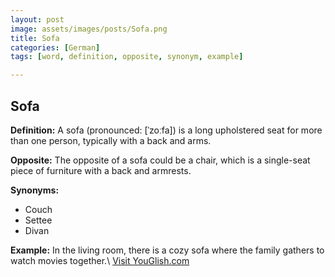 ```yaml
---
layout: post
image: assets/images/posts/Sofa.png
title: Sofa
categories: [German]
tags: [word, definition, opposite, synonym, example]

---
```


## Sofa

**Definition:**
A sofa (pronounced: [ˈzoːfa]) is a long upholstered seat for more than one person, typically with a back and arms.

**Opposite:**
The opposite of a sofa could be a chair, which is a single-seat piece of furniture with a back and armrests.

**Synonyms:**
- Couch
- Settee
- Divan

**Example:**
In the living room, there is a cozy sofa where the family gathers to watch movies together.\ <a id="yg-widget-0" class="youglish-widget" data-query="Sofa" data-lang="german" data-components="8412" data-auto-start="0" data-bkg-color="theme_light" data-title="How%20to%20pronounce%20Sofa%20in%20German"  rel="nofollow" href="https://youglish.com">Visit YouGlish.com</a><script async src="https://youglish.com/public/emb/widget.js" charset="utf-8"></script>
